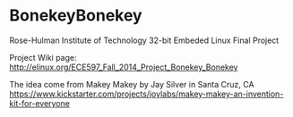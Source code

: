 # BonekeyBonekey

Rose-Hulman Institute of Technology
32-bit Embeded Linux Final Project


Project Wiki page: http://elinux.org/ECE597_Fall_2014_Project_Bonekey_Bonekey


The idea come from Makey Makey by Jay Silver in Santa Cruz, CA
https://www.kickstarter.com/projects/joylabs/makey-makey-an-invention-kit-for-everyone
